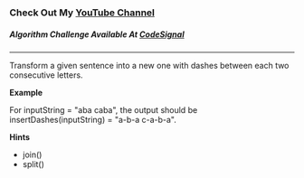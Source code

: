 ### Check Out My [YouTube Channel](https://www.YouTube.com/CodingTutorials360)

##### Algorithm Challenge Available At [CodeSignal](https://app.codesignal.com/challenge/PLyDoCvsWjCNpSFux)
---
Transform a given sentence into a new one with dashes between each two consecutive letters.

**Example**

For inputString = "aba caba", the output should be
insertDashes(inputString) = "a-b-a c-a-b-a".

**Hints**
-   join()
-   split()